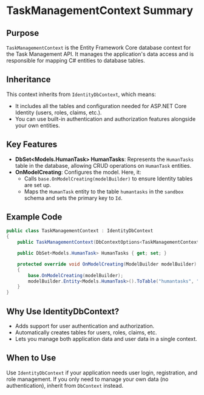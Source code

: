 # TaskManagementContext Summary

## Purpose
`TaskManagementContext` is the Entity Framework Core database context for the Task Management API. It manages the application's data access and is responsible for mapping C# entities to database tables.

## Inheritance
This context inherits from `IdentityDbContext`, which means:
- It includes all the tables and configuration needed for ASP.NET Core Identity (users, roles, claims, etc.).
- You can use built-in authentication and authorization features alongside your own entities.

## Key Features
- **DbSet<Models.HumanTask> HumanTasks**: Represents the `HumanTasks` table in the database, allowing CRUD operations on `HumanTask` entities.
- **OnModelCreating**: Configures the model. Here, it:
  - Calls `base.OnModelCreating(modelBuilder)` to ensure Identity tables are set up.
  - Maps the `HumanTask` entity to the table `humantasks` in the `sandbox` schema and sets the primary key to `Id`.

## Example Code
```csharp
public class TaskManagementContext : IdentityDbContext
{
    public TaskManagementContext(DbContextOptions<TaskManagementContext> options) : base(options) { }

    public DbSet<Models.HumanTask> HumanTasks { get; set; }

    protected override void OnModelCreating(ModelBuilder modelBuilder)
    {
        base.OnModelCreating(modelBuilder);
        modelBuilder.Entity<Models.HumanTask>().ToTable("humantasks", "sandbox").HasKey(t => t.Id);
    }
}
```

## Why Use IdentityDbContext?
- Adds support for user authentication and authorization.
- Automatically creates tables for users, roles, claims, etc.
- Lets you manage both application data and user data in a single context.

## When to Use
Use `IdentityDbContext` if your application needs user login, registration, and role management. If you only need to manage your own data (no authentication), inherit from `DbContext` instead.

